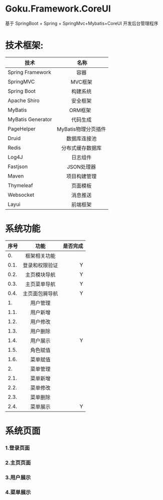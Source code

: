# Goku.Framework.CoreUI
基于 SpringBoot + Spring + SpringMvc+Mybatis+CoreUI 开发后台管理程序

# 技术框架:
| **技术** |  **名称**| 
| ------   |:------:|
| Spring Framework | 容器  |
| SpringMVC | MVC框架  |
| Spring Boot|构建系统|
| Apache Shiro | 安全框架  |
| MyBatis | ORM框架  |
| MyBatis Generator | 代码生成  |
| PageHelper | MyBatis物理分页插件  |
| Druid | 数据库连接池  | 
| Redis | 分布式缓存数据库  |
| Log4J | 日志组件  | 
| Fastjson |JSON处理器|
| Maven | 项目构建管理  |
| Thymeleaf| 页面模板  |
| Websocket| 消息推送 |
| Layui| 前端框架 |

# 系统功能
| **序号** | **功能** | **是否完成**|
| ------------- |:-------------:| -------------:|
|0.|框架相关功能|
|0.1.|登录和权限验证|Y|
|0.2.|主页模块导航|Y|
|0.3.|主页菜单导航|Y|
|0.4.|主页面包屑导航|Y|
|1.|用户管理||
|1.1.|用户新增||
|1.2.|用户修改||
|1.3.|用户删除||
|1.4.|用户展示|Y|
|1.5.|角色赋值||
|1.6.|菜单赋值||
|2.|菜单管理||
|2.1.|菜单新增||
|2.2.|菜单修改||
|2.3.|菜单删除||
|2.4.|菜单展示|Y|

# 系统页面
### 1.登录页面
### 2.主页页面
### 3.用户展示
### 4.菜单展示

